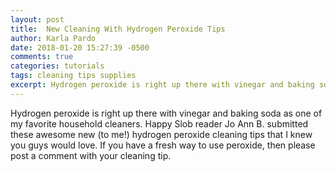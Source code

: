 ```yaml
---
layout: post
title:  New Cleaning With Hydrogen Peroxide Tips
author: Karla Pardo
date: 2018-01-20 15:27:39 -0500
comments: true
categories: tutorials
tags: cleaning tips supplies
excerpt: Hydrogen peroxide is right up there with vinegar and baking soda as one of my favorite household cleaners. Happy Slob reader Jo Ann B. submitted these awesome new (to me!) hydrogen peroxide cleaning tips that I knew you guys would love. If you have a fresh way to use peroxide, then please post a comment with your cleaning tip.
---
```


Hydrogen peroxide is right up there with vinegar and baking soda as one of my favorite household cleaners. Happy Slob reader Jo Ann B. submitted these awesome new (to me!) hydrogen peroxide cleaning tips that I knew you guys would love. If you have a fresh way to use peroxide, then please post a comment with your cleaning tip.